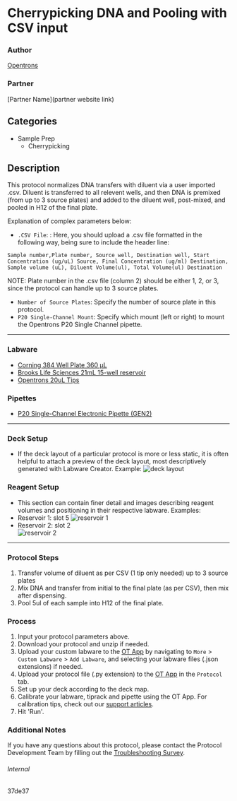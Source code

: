 # Cherrypicking DNA and Pooling with CSV input

### Author
[Opentrons](https://opentrons.com/)

### Partner
[Partner Name](partner website link)

## Categories
* Sample Prep
	* Cherrypicking

## Description
This protocol normalizes DNA transfers with diluent via a user imported .csv. Diluent is transferred to all relevent wells, and then DNA is premixed (from up to 3 source plates) and added to the diluent well, post-mixed, and pooled in H12 of the final plate.

Explanation of complex parameters below:
* `.CSV File`: : Here, you should upload a .csv file formatted in the following way, being sure to include the header line:
```
Sample number,Plate number, Source well, Destination well, Start Concentration (ug/uL) Source, Final Concentration (ug/ml) Destination, Sample volume (uL), Diluent Volume(ul), Total Volume(ul) Destination
```
NOTE: Plate number in the .csv file (column 2) should be either 1, 2, or 3, since the protocol can handle up to 3 source plates.
* `Number of Source Plates`: Specify the number of source plate in this protocol.
* `P20 Single-Channel Mount`: Specify which mount (left or right) to mount the Opentrons P20 Single Channel pipette.


---

### Labware
* [Corning 384 Well Plate 360 µL](https://www.corning.com/catalog/cls/documents/drawings/DWG00834.PDF)
* [Brooks Life Sciences 21mL 15-well reservoir](https://www.brookslifesciences.com/products/reservoir-plate)
* [Opentrons 20uL Tips](https://shop.opentrons.com/collections/opentrons-tips)

### Pipettes
* [P20 Single-Channel Electronic Pipette (GEN2)](https://shop.opentrons.com/collections/ot-2-robot/products/single-channel-electronic-pipette)

---

### Deck Setup
* If the deck layout of a particular protocol is more or less static, it is often helpful to attach a preview of the deck layout, most descriptively generated with Labware Creator. Example:
![deck layout](https://opentrons-protocol-library-website.s3.amazonaws.com/custom-README-images/bc-rnadvance-viral/Screen+Shot+2021-02-23+at+2.47.23+PM.png)

### Reagent Setup
* This section can contain finer detail and images describing reagent volumes and positioning in their respective labware. Examples:
* Reservoir 1: slot 5
![reservoir 1](https://opentrons-protocol-library-website.s3.amazonaws.com/custom-README-images/1ccd23/res1_v2.png)
* Reservoir 2: slot 2  
![reservoir 2](https://opentrons-protocol-library-website.s3.amazonaws.com/custom-README-images/1ccd23/res2.png)

---

### Protocol Steps
1. Transfer volume of diluent as per CSV (1 tip only needed) up to 3 source plates
2. Mix DNA and transfer from initial to the final plate (as per CSV), then mix after dispensing.
3. Pool 5ul of each sample into H12 of the final plate.

### Process
1. Input your protocol parameters above.
2. Download your protocol and unzip if needed.
3. Upload your custom labware to the [OT App](https://opentrons.com/ot-app) by navigating to `More` > `Custom Labware` > `Add Labware`, and selecting your labware files (.json extensions) if needed.
4. Upload your protocol file (.py extension) to the [OT App](https://opentrons.com/ot-app) in the `Protocol` tab.
5. Set up your deck according to the deck map.
6. Calibrate your labware, tiprack and pipette using the OT App. For calibration tips, check out our [support articles](https://support.opentrons.com/en/collections/1559720-guide-for-getting-started-with-the-ot-2).
7. Hit 'Run'.

### Additional Notes
If you have any questions about this protocol, please contact the Protocol Development Team by filling out the [Troubleshooting Survey](https://protocol-troubleshooting.paperform.co/).

###### Internal
37de37
